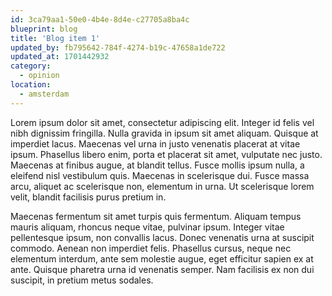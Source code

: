 ```yaml
---
id: 3ca79aa1-50e0-4b4e-8d4e-c27705a8ba4c
blueprint: blog
title: 'Blog item 1'
updated_by: fb795642-784f-4274-b19c-47658a1de722
updated_at: 1701442932
category:
  - opinion
location:
  - amsterdam
---
```

Lorem ipsum dolor sit amet, consectetur adipiscing elit. Integer id felis vel nibh dignissim fringilla. Nulla gravida in ipsum sit amet aliquam. Quisque at imperdiet lacus. Maecenas vel urna in justo venenatis placerat at vitae ipsum. Phasellus libero enim, porta et placerat sit amet, vulputate nec justo. Maecenas at finibus augue, at blandit tellus. Fusce mollis ipsum nulla, a eleifend nisl vestibulum quis. Maecenas in scelerisque dui. Fusce massa arcu, aliquet ac scelerisque non, elementum in urna. Ut scelerisque lorem velit, blandit facilisis purus pretium in.

Maecenas fermentum sit amet turpis quis fermentum. Aliquam tempus mauris aliquam, rhoncus neque vitae, pulvinar ipsum. Integer vitae pellentesque ipsum, non convallis lacus. Donec venenatis urna at suscipit commodo. Aenean non imperdiet felis. Phasellus cursus, neque nec elementum interdum, ante sem molestie augue, eget efficitur sapien ex at ante. Quisque pharetra urna id venenatis semper. Nam facilisis ex non dui suscipit, in pretium metus sodales.